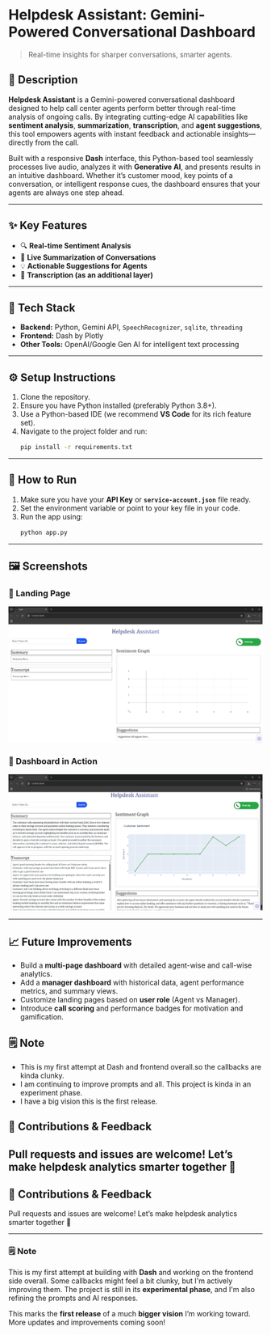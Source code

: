 
# Helpdesk Assistant: Gemini-Powered Conversational Dashboard

> Real-time insights for sharper conversations, smarter agents.

## 🧠 Description

**Helpdesk Assistant** is a Gemini-powered conversational dashboard designed to help call center agents perform better through real-time analysis of ongoing calls. By integrating cutting-edge AI capabilities like **sentiment analysis**, **summarization**, **transcription**, and **agent suggestions**, this tool empowers agents with instant feedback and actionable insights—directly from the call.

Built with a responsive **Dash** interface, this Python-based tool seamlessly processes live audio, analyzes it with **Generative AI**, and presents results in an intuitive dashboard. Whether it’s customer mood, key points of a conversation, or intelligent response cues, the dashboard ensures that your agents are always one step ahead.

---

## ✨ Key Features

- 🔍 **Real-time Sentiment Analysis**
- 📝 **Live Summarization of Conversations**
- 💡 **Actionable Suggestions for Agents**
- 📜 **Transcription (as an additional layer)**

---

## 🧰 Tech Stack

- **Backend:** Python, Gemini API, `SpeechRecognizer`, `sqlite`, `threading`
- **Frontend:** Dash by Plotly
- **Other Tools:** OpenAI/Google Gen AI for intelligent text processing

---

## ⚙️ Setup Instructions

1. Clone the repository.
2. Ensure you have Python installed (preferably Python 3.8+).
3. Use a Python-based IDE (we recommend **VS Code** for its rich feature set).
4. Navigate to the project folder and run:
   ```bash
   pip install -r requirements.txt
   ```

---

## 🚀 How to Run

1. Make sure you have your **API Key** or **`service-account.json`** file ready.
2. Set the environment variable or point to your key file in your code.
3. Run the app using:
   ```bash
   python app.py
   ```

---

## 🖼️ Screenshots

### 🔹 Landing Page
![Landing](images/Landing.png)

### 🔹 Dashboard in Action
![Dashboard](images/Dashboard.png)

---

## 📈 Future Improvements

- Build a **multi-page dashboard** with detailed agent-wise and call-wise analytics.
- Add a **manager dashboard** with historical data, agent performance metrics, and summary views.
- Customize landing pages based on **user role** (Agent vs Manager).
- Introduce **call scoring** and performance badges for motivation and gamification.

## 🗒️ Note

- This is my first attempt at Dash and frontend overall.so the callbacks are kinda clunky.
- I am continuing to improve prompts and all. This project is kinda in an experiment phase.
- I have a big vision this is the first release.

## 🤝 Contributions & Feedback

Pull requests and issues are welcome! Let’s make helpdesk analytics smarter together 🚀
---
## 🤝 Contributions & Feedback

Pull requests and issues are welcome! Let’s make helpdesk analytics smarter together 🚀


---

### 🗒️ Note

This is my first attempt at building with **Dash** and working on the frontend side overall. Some callbacks might feel a bit clunky, but I'm actively improving them. The project is still in its **experimental phase**, and I'm also refining the prompts and AI responses.

This marks the **first release** of a much **bigger vision** I’m working toward. More updates and improvements coming soon!